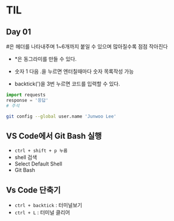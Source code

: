# TIL

## Day 01

#은 헤더를 나타내주며 1~6개까지 붙일 수 있으며 많아질수록 점점 작아진다

* *은 동그라미를 만들 수 있다.

* 숫자 1 다음 .을 누르면 엔터칠때마다 숫자 목록작성 가능

* backtick(')을 3번 누르면 코드를 입력할 수 있다.

``` python
import requests
response = '응답'
# 주석
```

```bash
git config --global user.name 'Junwoo Lee'
```

## VS Code에서 Git Bash 실행

* `ctrl + shift + p 누름`
* shell 검색
* Select Default Shell
* Git Bash

 ##  Vs Code 단축기

* `ctrl + backtick` :  터미널보기
* `ctrl + L` : 터미널 클리어